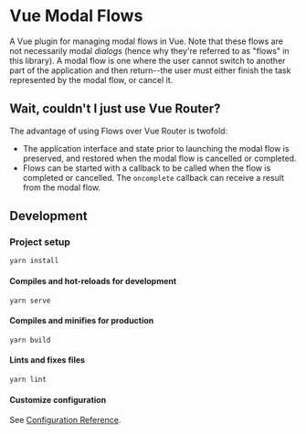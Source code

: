 # Vue Modal Flows
A Vue plugin for managing modal flows in Vue. Note that these flows are not necessarily modal *dialogs* (hence why they're referred to as "flows" in this library). A modal flow is one where the user cannot switch to another part of the application and then return--the user must either finish the task represented by the modal flow, or cancel it.

## Wait, couldn't I just use Vue Router?
The advantage of using Flows over Vue Router is twofold:
*  The application interface and state prior to launching the modal flow is preserved, and restored when the modal flow is cancelled or completed.
* Flows can be started with a callback to be called when the flow is completed or cancelled. The `oncomplete` callback can receive a result from the modal flow.

## Development
### Project setup
```
yarn install
```

#### Compiles and hot-reloads for development
```
yarn serve
```

#### Compiles and minifies for production
```
yarn build
```

#### Lints and fixes files
```
yarn lint
```

#### Customize configuration
See [Configuration Reference](https://cli.vuejs.org/config/).
